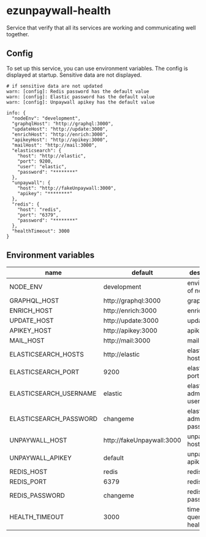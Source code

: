 # ezunpaywall-health

Service that verify that all its services are working and communicating well together.

## Config

To set up this service, you can use environment variables. The config is displayed at startup. Sensitive data are not displayed.

```
# if sensitive data are not updated
warn: [config]: Redis password has the default value
warn: [config]: Elastic password has the default value
warn: [config]: Unpaywall apikey has the default value

info: {
  "nodeEnv": "development",
  "graphqlHost": "http://graphql:3000",
  "updateHost": "http://update:3000",
  "enrichHost": "http://enrich:3000",
  "apikeyHost": "http://apikey:3000",
  "mailHost": "http://mail:3000",
  "elasticsearch": {
    "host": "http://elastic",
    "port": 9200,
    "user": "elastic",
    "password": "********"
  },
  "unpaywall": {
    "host": "http://fakeUnpaywall:3000",
    "apikey": "********"
  },
  "redis": {
    "host": "redis",
    "port": "6379",
    "password": "********"
  },
  "healthTimeout": 3000
}
```

## Environment variables

| name | default | description |
| --- | --- | --- |
| NODE_ENV | development | environment of node |
| GRAPHQL_HOST | http://graphql:3000 | graphql host |
| ENRICH_HOST | http://enrich:3000 | enrich host |
| UPDATE_HOST | http://update:3000 | update host |
| APIKEY_HOST | http://apikey:3000 | apikey host |
| MAIL_HOST | http://mail:3000 | mail host |
| ELASTICSEARCH_HOSTS | http://elastic | elasticsearch host |
| ELASTICSEARCH_PORT | 9200 | elasticsearch port |
| ELASTICSEARCH_USERNAME | elastic | elasticsearch admin username |
| ELASTICSEARCH_PASSWORD | changeme | elasticsearch admin password |
| UNPAYWALL_HOST | http://fakeUnpaywall:3000 | unpaywall host |
| UNPAYWALL_APIKEY | default | unpaywall apikey |
| REDIS_HOST | redis | redis host |
| REDIS_PORT | 6379 | redis port |
| REDIS_PASSWORD | changeme | redis password |
| HEALTH_TIMEOUT | 3000 | timeout to query the health route |